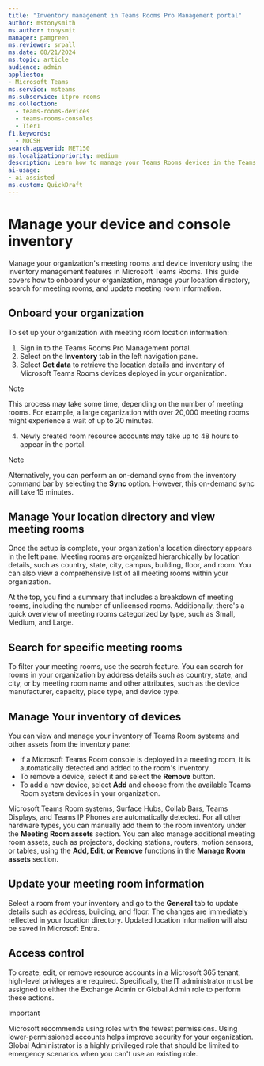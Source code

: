 ```yaml
---
title: "Inventory management in Teams Rooms Pro Management portal"
author: mstonysmith
ms.author: tonysmit
manager: pamgreen
ms.reviewer: srpall
ms.date: 08/21/2024
ms.topic: article
audience: admin
appliesto:
- Microsoft Teams
ms.service: msteams
ms.subservice: itpro-rooms
ms.collection: 
  - teams-rooms-devices
  - teams-rooms-consoles
  - Tier1
f1.keywords: 
  - NOCSH                           
search.appverid: MET150
ms.localizationpriority: medium
description: Learn how to manage your Teams Rooms devices in the Teams Room Pro Management portal.
ai-usage:  
- ai-assisted
ms.custom: QuickDraft
---
```


# Manage your device and console inventory

Manage your organization's meeting rooms and device inventory using the inventory management features in Microsoft Teams Rooms. This guide covers how to onboard your organization, manage your location directory, search for meeting rooms, and update meeting room information.

## Onboard your organization

To set up your organization with meeting room location information:

1. Sign in to the Teams Rooms Pro Management portal.
2. Select on the **Inventory** tab in the left navigation pane.
3. Select **Get data** to retrieve the location details and inventory of Microsoft Teams Rooms devices deployed in your organization.

>[!NOTE]
> This process may take some time, depending on the number of meeting rooms. For example, a large organization with over 20,000 meeting rooms might experience a wait of up to 20 minutes.

4. Newly created room resource accounts may take up to 48 hours to appear in the portal.

>[!NOTE]
> Alternatively, you can perform an on-demand sync from the inventory command bar by selecting the **Sync** option. However, this on-demand sync will take 15 minutes.

## Manage Your location directory and view meeting rooms

Once the setup is complete, your organization's location directory appears in the left pane. Meeting rooms are organized hierarchically by location details, such as country, state, city, campus, building, floor, and room. You can also view a comprehensive list of all meeting rooms within your organization.

At the top, you find a summary that includes a breakdown of meeting rooms, including the number of unlicensed rooms. Additionally, there's a quick overview of meeting rooms categorized by type, such as Small, Medium, and Large.

## Search for specific meeting rooms

To filter your meeting rooms, use the search feature. You can search for rooms in your organization by address details such as country, state, and city, or by meeting room name and other attributes, such as the device manufacturer, capacity, place type, and device type.

## Manage Your inventory of devices

You can view and manage your inventory of Teams Room systems and other assets from the inventory pane:

- If a Microsoft Teams Room console is deployed in a meeting room, it is automatically detected and added to the room's inventory.
- To remove a device, select it and select the **Remove** button.
- To add a new device, select **Add** and choose from the available Teams Room system devices in your organization.

Microsoft Teams Room systems, Surface Hubs, Collab Bars, Teams Displays, and Teams IP Phones are automatically detected. For all other hardware types, you can manually add them to the room inventory under the **Meeting Room assets** section. You can also manage additional meeting room assets, such as projectors, docking stations, routers, motion sensors, or tables, using the **Add, Edit, or Remove** functions in the **Manage Room assets** section.

## Update your meeting room information

Select a room from your inventory and go to the **General** tab to update details such as address, building, and floor. The changes are immediately reflected in your location directory. Updated location information will also be saved in Microsoft Entra.

## Access control

To create, edit, or remove resource accounts in a Microsoft 365 tenant, high-level privileges are required. Specifically, the IT administrator must be assigned to either the Exchange Admin or Global Admin role to perform these actions.

>[!IMPORTANT]
> Microsoft recommends using roles with the fewest permissions. Using lower-permissioned accounts helps improve security for your organization. Global Administrator is a highly privileged role that should be limited to emergency scenarios when you can't use an existing role.
